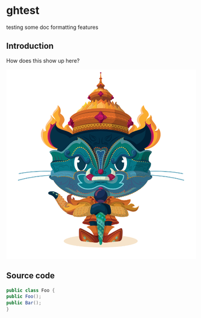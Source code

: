 # ghtest
testing some doc formatting features

## Introduction

How does this show up here?

![Yaktocat](yaktocat.png)

## Source code

```java
public class Foo {
public Foo();
public Bar();
}
```


